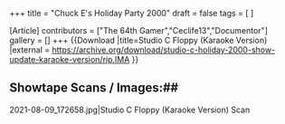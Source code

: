 +++
title = "Chuck E's Holiday Party 2000"
draft = false
tags = [ ]

[Article]
contributors = ["The 64th Gamer","Ceclife13","Documentor"]
gallery = []
+++
{{Download
|title=Studio C Floppy (Karaoke Version)
|external = https://archive.org/download/studio-c-holiday-2000-show-update-karaoke-version/rip.IMA
}}

## Showtape Scans / Images:## 
<gallery>
2021-08-09_172658.jpg|Studio C Floppy (Karaoke Version) Scan
</gallery>